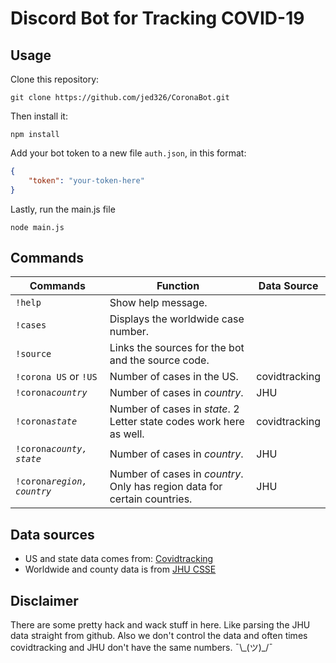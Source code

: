 # Discord Bot for Tracking COVID-19

## Usage
Clone this repository:
```
git clone https://github.com/jed326/CoronaBot.git
```
Then install it:
```
npm install
```
Add your bot token to a new file `auth.json`, in this format:
```json
{
    "token": "your-token-here"
}
```
Lastly, run the main.js file
```
node main.js
```

## Commands
| Commands | Function | Data Source |
| --- | --- | --- |
| `!help`  | Show help message. |
| `!cases` | Displays the worldwide case number. |
| `!source`| Links the sources for the bot and the source code. |
| `!corona US` or `!US`| Number of cases in the US. | covidtracking |
| `!corona`*`country`*| Number of cases in *country*.| JHU |
| `!corona`*`state`*| Number of cases in *state*. 2 Letter state codes work here as well.| covidtracking |
| `!corona`*`county, state`*| Number of cases in *country*.| JHU |
| `!corona`*`region, country`*| Number of cases in *country*. Only has region data for certain countries.| JHU |

## Data sources
- US and state data comes from: [Covidtracking](https://covidtracking.com/data/)
- Worldwide and county data is from [JHU CSSE](https://github.com/CSSEGISandData/COVID-19)

## Disclaimer
There are some pretty hack and wack stuff in here. Like parsing the JHU data straight from github.
Also we don't control the data and often times covidtracking and JHU don't have the same numbers.
¯\\\_(ツ)\_/¯
